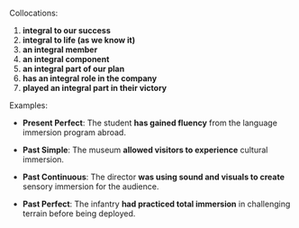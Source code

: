 Collocations:

1. **integral to our success**
2. **integral to life (as we know it)**
3. **an integral member**
4. **an integral component**
5. **an integral part of our plan**
6. **has an integral role in the company**
7. **played an integral part in their victory**

Examples:

- **Present Perfect**: The student **has gained fluency** from the language immersion program abroad.
    
- **Past Simple**: The museum **allowed visitors to experience** cultural immersion.
    
- **Past Continuous**: The director **was using sound and visuals to create** sensory immersion for the audience.
    
- **Past Perfect**: The infantry **had practiced total immersion** in challenging terrain before being deployed.